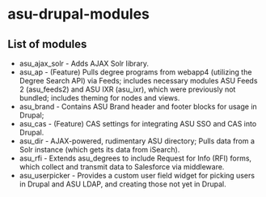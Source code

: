 # asu-drupal-modules

## List of modules

* asu_ajax_solr - Adds AJAX Solr library.
* asu_ap - (Feature) Pulls degree programs from webapp4 (utilizing the Degree Search API) via Feeds;
  includes necessary modules ASU Feeds 2 (asu_feeds2) and ASU IXR (asu_ixr), which were previously not bundled;
  includes theming for nodes and views.
* asu_brand - Contains ASU Brand header and footer blocks for usage in Drupal;
* asu_cas - (Feature) CAS settings for integrating ASU SSO and CAS into Drupal.
* asu_dir - AJAX-powered, rudimentary ASU directory; Pulls data from a Solr instance (which gets its data from iSearch).
* asu_rfi - Extends asu_degrees to include Request for Info (RFI) forms, which collect and transmit data to Salesforce
  via middleware.
* asu_userpicker - Provides a custom user field widget for picking users in Drupal and ASU LDAP, and creating those not
  yet in Drupal.
